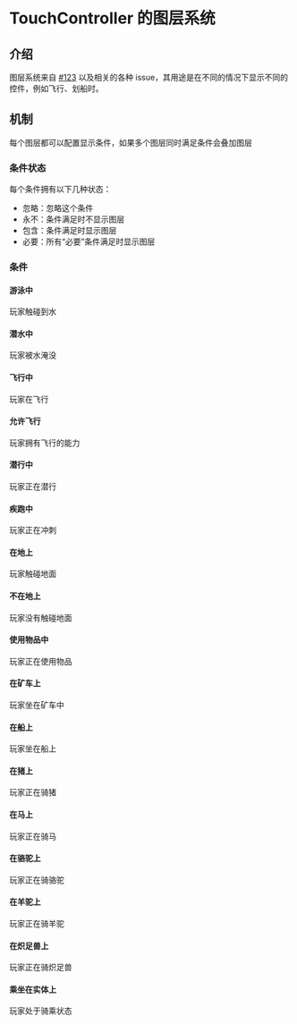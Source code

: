 # TouchController 的图层系统

## 介绍

图层系统来自 [#123](https://github.com/TouchController/TouchController/discussions/123) 以及相关的各种 issue，其用途是在不同的情况下显示不同的控件，例如飞行、划船时。

## 机制

每个图层都可以配置显示条件，如果多个图层同时满足条件会叠加图层

### 条件状态

每个条件拥有以下几种状态：

- 忽略：忽略这个条件
- 永不：条件满足时不显示图层
- 包含：条件满足时显示图层
- 必要：所有“必要”条件满足时显示图层

### 条件

#### 游泳中

玩家触碰到水

#### 潜水中

玩家被水淹没

#### 飞行中

玩家在飞行

#### 允许飞行

玩家拥有飞行的能力

#### 潜行中

玩家正在潜行

#### 疾跑中

玩家正在冲刺

#### 在地上

玩家触碰地面

#### 不在地上

玩家没有触碰地面

#### 使用物品中

玩家正在使用物品

#### 在矿车上

玩家坐在矿车中

#### 在船上

玩家坐在船上

#### 在猪上

玩家正在骑猪

#### 在马上

玩家正在骑马

#### 在骆驼上

玩家正在骑骆驼

#### 在羊驼上

玩家正在骑羊驼

#### 在炽足兽上

玩家正在骑炽足兽

#### 乘坐在实体上

玩家处于骑乘状态

